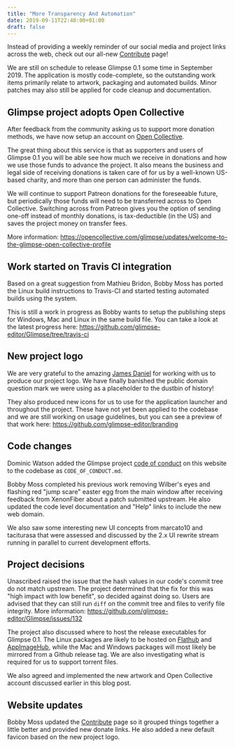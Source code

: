 ```yaml
---
title: "More Transparency And Automation"
date: 2019-09-11T22:40:00+01:00
draft: false
---
```


Instead of providing a weekly reminder of our social media and project links across the web, check out our all-new [Contribute](../../contribute/) page!

We are still on schedule to release Glimpse 0.1 some time in September 2019. The application is mostly code-complete, so the outstanding work items primarily relate to artwork, packaging and automated builds. Minor patches may also still be applied for code cleanup and documentation.

## Glimpse project adopts Open Collective
After feedback from the community asking us to support more donation methods, we have now setup an account on [Open Collective](https://opencollective.com/glimpse).

The great thing about this service is that as supporters and users of Glimpse 0.1 you will be able see how much we receive in donations and how we use those funds to advance the project. It also means the business and legal side of receiving donations is taken care of for us by a well-known US-based charity, and more than one person can administer the funds.

We will continue to support Patreon donations for the foreseeable future, but periodically those funds will need to be transferred across to Open Collective. Switching across from Patreon gives you the option of sending one-off instead of monthly donations, is tax-deductible (in the US) and saves the project money on transfer fees.

More information: https://opencollective.com/glimpse/updates/welcome-to-the-glimpse-open-collective-profile

## Work started on Travis CI integration
Based on a great suggestion from Mathieu Bridon, Bobby Moss has ported the Linux build instructions to Travis-CI and started testing automated builds using the system.

This is still a work in progress as Bobby wants to setup the publishing steps for Windows, Mac and Linux in the same build file. You can take a look at the latest progress here: https://github.com/glimpse-editor/Glimpse/tree/travis-ci

## New project logo
We are very grateful to the amazing [James Daniel](https://jamesdaniel.dev/) for working with us to produce our project logo. We have finally banished the public domain question mark we were using as a placeholder to the dustbin of history!

They also produced new icons for us to use for the application launcher and throughout the project. These have not yet been applied to the codebase and we are still working on usage guidelines, but you can see a preview of that work here: https://github.com/glimpse-editor/branding

## Code changes
Dominic Watson added the Glimpse project [code of conduct](../../code-of-conduct/) on this website to the codebase as `CODE_OF_CONDUCT.md`.

Bobby Moss completed his previous work removing Wilber's eyes and flashing red "jump scare" easter egg from the main window after receiving feedback from XenonFiber about a patch submitted upstream. He also updated the code level documentation and "Help" links to include the new web domain.

We also saw some interesting new UI concepts from marcato10 and taciturasa that were assessed and discussed by the 2.x UI rewrite stream running in parallel to current development efforts.

## Project decisions
Unascribed raised the issue that the hash values in our code's commit tree do not match upstream. The project determined that the fix for this was "high impact with low benefit", so decided against doing so. Users are advised that they can still run `diff` on the commit tree and files to verify file integrity. More information: https://github.com/glimpse-editor/Glimpse/issues/132

The project also discussed where to host the release executables for Glimpse 0.1. The Linux packages are likely to be hosted on [Flathub](https://flathub.org/home) and [AppImageHub](https://appimage.github.io/), while the Mac and Windows packages will most likely be mirrored from a Github release tag. We are also investigating what is required for us to support torrent files.

We also agreed and implemented the new artwork and Open Collective account discussed earlier in this blog post.

## Website updates
Bobby Moss updated the [Contribute](../../contribute/) page so it grouped things together a little better and provided new donate links. He also added a new default favicon based on the new project logo.

